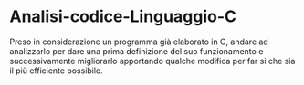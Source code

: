 # Analisi-codice-Linguaggio-C
Preso in considerazione un programma già elaborato in C, andare ad analizzarlo per dare una prima definizione del suo funzionamento e successivamente migliorarlo apportando qualche modifica per far si che sia il più efficiente possibile.
